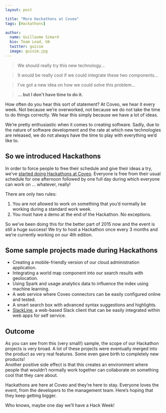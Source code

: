```yaml
---
layout: post

title: "More Hackathons at Coveo"
tags: [Hackathons]

author:
  name: Guillaume Simard
  bio: Team Lead, UA
  twitter: guisim
  image: guisim.jpg
---
```


> We should really try this new technology...

>It would be really cool if we could integrate these two components...

>I’ve got a new idea on how we could solve this problem…

>**… but I don’t have time to do it.**

How often do you hear this sort of statement? At Coveo, we hear it every week. Not because we’re overworked, not because we do not take the time to do things correctly. We hear this simply because we have a lot of ideas.

<!-- more -->

We’re pretty enthusiastic when it comes to creating software. Sadly, due to the nature of software development and the rate at which new technologies are released, we do not always have the time to play with everything we’d like to.

## So we introduced Hackathons

In order to force people to free their schedule and give their ideas a try, we’ve [started doing Hackathons at Coveo](http://source.coveo.com/2014/11/11/hackathon/). Everyone is free from their usual schedule for one afternoon followed by one full day during which everyone can work on … whatever, really!

There are only two rules:

1. You are not allowed to work on something that you’d normally be working during a standard work week.
2. You must have a demo at the end of the Hackathon. No exceptions.

So we’ve been doing this for the better part of 2015 now and the event is still a huge success! We try to host a Hackathon once every 3 months and we’re currently working on our 4th edition.

## Some sample projects made during Hackathons

* Creating a mobile-friendly version of our cloud administration application.
* Integrating a world map component into our search results with geolocation.
* Using Spark and usage analytics data to influence the index using machine learning.
* A web service where Coveo connectors can be easily configured online and tested.
* A smart search box with advanced syntax suggestions and highlights.
* [SlackLine](https://github.com/wfortin/SlackLine), a web-based Slack client that can be easily integrated within web apps for self service.

## Outcome

As you can see from this (very small!) sample, the scope of our Hackathon projects is very broad. A lot of these projects were eventually merged into the product as very real features. Some even gave birth to completely new products!  
Another positive side effect is that this creates an environment where people that wouldn’t normally work together can collaborate on something cool that they care about.

Hackathons are here at Coveo and they’re here to stay. Everyone loves the event, from the developers to the management team. Here’s hoping that they keep getting bigger. 

Who knows, maybe one day we’ll have a Hack Week!
